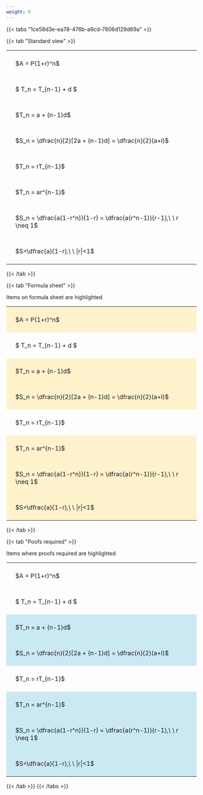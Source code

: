 ```yaml
---
weight: 9
---
```


{{< tabs "1ce58d3e-ea78-476b-a9cd-7806d129d69a" >}}

{{< tab "Standard view" >}}

<style type="text/css">
#T_737f0 th.col_heading {
  text-align: left;
  font-size: 1em;
}
#T_737f0 td {
  text-align: left;
  font-size: 1em;
  padding: 1.5em;
}
</style>
<table id="T_737f0">
  <thead>
  </thead>
  <tbody>
    <tr>
      <td id="T_737f0_row0_col0" class="data row0 col0" >$A = P(1+r)^n$</td>
    </tr>
    <tr>
      <td id="T_737f0_row1_col0" class="data row1 col0" >$ T_n = T_{n-1} + d $</td>
    </tr>
    <tr>
      <td id="T_737f0_row2_col0" class="data row2 col0" >$T_n = a + (n-1)d$</td>
    </tr>
    <tr>
      <td id="T_737f0_row3_col0" class="data row3 col0" >$S_n = \dfrac{n}{2}[2a + (n-1)d] = \dfrac{n}{2}(a+l)$</td>
    </tr>
    <tr>
      <td id="T_737f0_row4_col0" class="data row4 col0" >$T_n = rT_{n-1}$</td>
    </tr>
    <tr>
      <td id="T_737f0_row5_col0" class="data row5 col0" >$T_n = ar^{n-1}$</td>
    </tr>
    <tr>
      <td id="T_737f0_row6_col0" class="data row6 col0" >$S_n = \dfrac{a(1-r^n)}{1-r} = \dfrac{a(r^n-1)}{r-1},\ \  r \neq 1$</td>
    </tr>
    <tr>
      <td id="T_737f0_row7_col0" class="data row7 col0" >$S=\dfrac{a}{1-r},\ \ |r|<1$</td>
    </tr>
  </tbody>
</table>
{{< /tab >}}

{{< tab "Formula sheet" >}}

Items on formula sheet are highlighted 
<br>
<style type="text/css">
#T_16ade th.col_heading {
  text-align: left;
  font-size: 1em;
}
#T_16ade td {
  text-align: left;
  font-size: 1em;
  padding: 1.5em;
}
#T_16ade_row0_col0, #T_16ade_row2_col0, #T_16ade_row3_col0, #T_16ade_row5_col0, #T_16ade_row6_col0, #T_16ade_row7_col0 {
  background-color: rgba(255,194,10, 0.2);
}
#T_16ade_row1_col0, #T_16ade_row4_col0 {
  background-color: rgba(0,0,0,0);
}
</style>
<table id="T_16ade">
  <thead>
  </thead>
  <tbody>
    <tr>
      <td id="T_16ade_row0_col0" class="data row0 col0" >$A = P(1+r)^n$</td>
    </tr>
    <tr>
      <td id="T_16ade_row1_col0" class="data row1 col0" >$ T_n = T_{n-1} + d $</td>
    </tr>
    <tr>
      <td id="T_16ade_row2_col0" class="data row2 col0" >$T_n = a + (n-1)d$</td>
    </tr>
    <tr>
      <td id="T_16ade_row3_col0" class="data row3 col0" >$S_n = \dfrac{n}{2}[2a + (n-1)d] = \dfrac{n}{2}(a+l)$</td>
    </tr>
    <tr>
      <td id="T_16ade_row4_col0" class="data row4 col0" >$T_n = rT_{n-1}$</td>
    </tr>
    <tr>
      <td id="T_16ade_row5_col0" class="data row5 col0" >$T_n = ar^{n-1}$</td>
    </tr>
    <tr>
      <td id="T_16ade_row6_col0" class="data row6 col0" >$S_n = \dfrac{a(1-r^n)}{1-r} = \dfrac{a(r^n-1)}{r-1},\ \  r \neq 1$</td>
    </tr>
    <tr>
      <td id="T_16ade_row7_col0" class="data row7 col0" >$S=\dfrac{a}{1-r},\ \ |r|<1$</td>
    </tr>
  </tbody>
</table>
{{< /tab >}}

{{< tab "Poofs required" >}}

Items where proofs required are highlighted 
<br>
<style type="text/css">
#T_1f97a th.col_heading {
  text-align: left;
  font-size: 1em;
}
#T_1f97a td {
  text-align: left;
  font-size: 1em;
  padding: 1.5em;
}
#T_1f97a_row0_col0, #T_1f97a_row1_col0, #T_1f97a_row4_col0 {
  background-color: rgba(0,0,0,0);
}
#T_1f97a_row2_col0, #T_1f97a_row3_col0, #T_1f97a_row5_col0, #T_1f97a_row6_col0, #T_1f97a_row7_col0 {
  background-color: rgba(0,150,200, 0.2);
}
</style>
<table id="T_1f97a">
  <thead>
  </thead>
  <tbody>
    <tr>
      <td id="T_1f97a_row0_col0" class="data row0 col0" >$A = P(1+r)^n$</td>
    </tr>
    <tr>
      <td id="T_1f97a_row1_col0" class="data row1 col0" >$ T_n = T_{n-1} + d $</td>
    </tr>
    <tr>
      <td id="T_1f97a_row2_col0" class="data row2 col0" >$T_n = a + (n-1)d$</td>
    </tr>
    <tr>
      <td id="T_1f97a_row3_col0" class="data row3 col0" >$S_n = \dfrac{n}{2}[2a + (n-1)d] = \dfrac{n}{2}(a+l)$</td>
    </tr>
    <tr>
      <td id="T_1f97a_row4_col0" class="data row4 col0" >$T_n = rT_{n-1}$</td>
    </tr>
    <tr>
      <td id="T_1f97a_row5_col0" class="data row5 col0" >$T_n = ar^{n-1}$</td>
    </tr>
    <tr>
      <td id="T_1f97a_row6_col0" class="data row6 col0" >$S_n = \dfrac{a(1-r^n)}{1-r} = \dfrac{a(r^n-1)}{r-1},\ \  r \neq 1$</td>
    </tr>
    <tr>
      <td id="T_1f97a_row7_col0" class="data row7 col0" >$S=\dfrac{a}{1-r},\ \ |r|<1$</td>
    </tr>
  </tbody>
</table>
{{< /tab >}}
{{< /tabs >}}